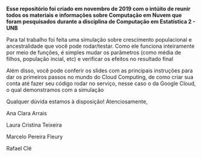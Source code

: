 **Esse repositório foi criado em novembro de 2019 com o intúito de reunir todos os materiais e informações sobre Computação em Nuvem que foram pesquisados durante a disciplina de Computação em Estatística 2 - UNB**

Para tal trabalho foi feita uma simulação sobre crescimento populacional e ancestralidade que você pode rodar/testar. Como ele funciona inteiramente por meio de funções, é simples mudar os parâmetros (como média de filhos, população incial, etc) e verificar os efeitos no resultado final 

Além disso, você pode conferir os slides com as principais instruções para dar os primeiros passos no mundo do Cloud Computing, de como criar sua conta até fazer seu código rodar no serviço, nesse caso o da Google Cloud, o qual demonstramos com a simulação

Qualquer dúvida estamos à disposição!
Atenciosamente,

Ana Clara Arrais

Laura Cristina Teixeira

Marcelo Pereira Fleury

Rafael Clé


